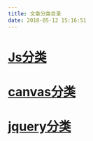 ```yaml
---
title: 文章分类目录
date: 2018-05-12 15:16:51
---
```


# [Js分类](js/)
# [canvas分类](canvas/)
# [jquery分类](jquery/)